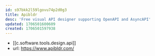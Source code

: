 ```yaml
---
id: s97bkk2l59lgovu74p2d0g3
title: Apibldr
desc: 'Free visual API designer supporting OpenAPI and AsyncAPI'
updated: 1706501600609
created: 1706501597938
---
```


- [[c.software.tools.design.api]]
- url: https://www.apibldr.com/